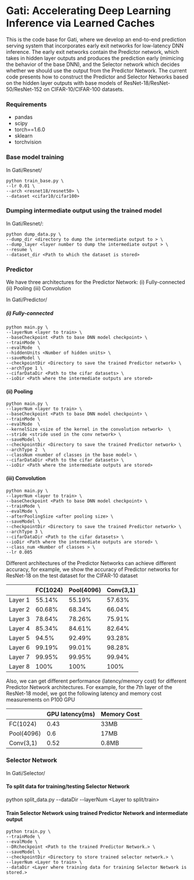 # Gati: Accelerating Deep Learning Inference via Learned Caches

This is the code base for Gati, where we develop an end-to-end prediction serving system that incorporates early exit networks for low-latency DNN inference. The early exit networks contain the Predictor network, which takes in hidden layer outputs and produces the prediction early (mimicing the behavior of the base DNN), and the Selector network which decides whether we should use the output from the Predictor Network. The current code presents how to construct the Predictor and Selector Networks based on the hidden layer outputs with base models of ResNet-18/ResNet-50/ResNet-152 on CIFAR-10/CIFAR-100 datasets.   

### Requirements

+ pandas
+ scipy
+ torch==1.6.0
+ sklearn
+ torchvision



### Base model training

In Gati/Resnet/

```
python train_base.py \
--lr 0.01 \
--arch <resnet18/resnet50> \
--dataset <cifar10/cifar100>

```
### Dumping intermediate output using the trained model

In Gati/Resnet/:
```
python dump_data.py \
--dump_dir <directory to dump the intermediate output to > \
--dump_layer <layer number to dump the intermediate output > \
--resume \
--dataset_dir <Path to which the dataset is stored>
```


### Predictor 


We have three architectures for the Predictor Network: (i) Fully-connected (ii) Pooling (iii) Convolution

In Gati/Predictor/

##### (i) Fully-connected
```
python main.py \
--layerNum <layer to train> \
--baseCheckpoint <Path to base DNN model checkpoint> \
--trainMode \
--evalMode  \
--hiddenUnits <Number of hidden units> \
--saveModel \
--checkpointDir <Directory to save the trained Predictor network> \
--archType 1 \
--cifarDataDir <Path to the cifar datasets> \
--ioDir <Path where the intermediate outputs are stored> 
```


#### (ii) Pooling
```
python main.py \
--layerNum <layer to train> \
--baseCheckpoint <Path to base DNN model checkpoint> \
--trainMode \
--evalMode  \
--kernelSize <size of the kernel in the convolution network>  \
--stride <stride used in the conv network> \
--saveModel \
--checkpointDir <Directory to save the trained Predictor network> \
--archType 2  \
--classNum <number of classes in the base model> \
--cifarDataDir <Path to the cifar datasets> \
--ioDir <Path where the intermediate outputs are stored> 

```

#### (iii) Convolution
```
python main.py \
--layerNum <layer to train> \
--baseCheckpoint <Path to base DNN model checkpoint> \
--trainMode \
--evalMode \
--afterPoolingSize <after pooling size> \
--saveModel \
--checkpointDir <Directory to save the trained Predictor network> \
--archType 3 \
--cifarDataDir <Path to the cifar datasets> \
--ioDir <Path where the intermediate outputs are stored> \
--class_num <Number of classes > \
--lr 0.005
```

Different architectures of the Predictor Networks can achieve different accuracy, for example, we show the accuracy of Predictor networks for ResNet-18 on the test dataset for the CIFAR-10 dataset

|         | FC(1024) | Pool(4096) | Conv(3,1) |
|---------|----------|------------|-----------|
| Layer 1 | 55.14%   | 55.19%     | 57.63%    |
| Layer 2 | 60.68%   | 68.34%     | 66.04%    |
| Layer 3 | 78.64%   | 78.26%     | 75.91%    |
| Layer 4 | 85.34%   | 84.61%     | 82.64%    |
| Layer 5 | 94.5%    | 92.49%     | 93.28%    |
| Layer 6 | 99.19%   | 99.01%     | 98.28%    |
| Layer 7 | 99.95%   | 99.95%     | 99.94%    |
| Layer 8 | 100%     | 100%       | 100%      |

Also, we can get different performance (latency/memory cost) for different Predictor Network architectures. For example, for the 7th layer of the ResNet-18 model, we got the following latency and memory cost measurements on P100 GPU

|            | GPU latency(ms) | Memory Cost |
|------------|-----------------|-------------|
| FC(1024)   | 0.43            | 33MB        |
| Pool(4096) | 0.6             | 17MB        |
| Conv(3,1)  | 0.52            | 0.8MB       |




### Selector Network

In Gati/Selector/

#### To split data for training/testing Selector Network
python split_data.py --dataDir <Directory where intermediate outputs are stored. > --layerNum <Layer to split/train>
  
 #### Train Selector Network using trained Predictor Network and intermediate output
 ```
 python train.py \
 --trainMode \
 --evalMode \
 --DRcheckpoint <Path to the trained Predictor Network.> \
 --saveModel \
 --checkpointDir <Directory to store trained selector network.> \
 --layerNum <Layer to train> \
 --dataDir <Layer where training data for training Selector Network is stored.>
 ```
